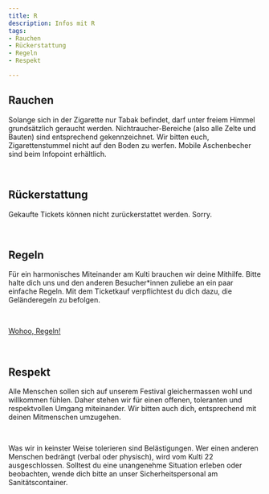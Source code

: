 ```yaml
---
title: R
description: Infos mit R
tags:
- Rauchen
- Rückerstattung
- Regeln
- Respekt

---
```

## Rauchen

Solange sich in der Zigarette nur Tabak befindet, darf unter freiem Himmel grundsätzlich geraucht werden. Nichtraucher-Bereiche (also alle Zelte und Bauten) sind entsprechend gekennzeichnet. Wir bitten euch, Zigarettenstummel nicht auf den Boden zu werfen. Mobile Aschenbecher sind beim Infopoint erhältlich.

<br />

## Rückerstattung

Gekaufte Tickets können nicht zurückerstattet werden. Sorry.

<br />

## Regeln

Für ein harmonisches Miteinander am Kulti brauchen wir deine Mithilfe. Bitte halte dich uns und den anderen Besucher*innen zuliebe an ein paar einfache Regeln. Mit dem Ticketkauf verpflichtest du dich dazu, die Geländeregeln zu befolgen.

<br />

[Wohoo, Regeln!](https://kulti22.blob.core.windows.net/docs/Kulti%2022%20Regeln.pdf)

<br />

## Respekt

Alle Menschen sollen sich auf unserem Festival gleichermassen wohl und willkommen fühlen. Daher stehen wir für einen offenen, toleranten und respektvollen Umgang miteinander. Wir bitten auch dich, entsprechend mit deinen Mitmenschen umzugehen.

<br />

Was wir in keinster Weise tolerieren sind Belästigungen. Wer einen anderen Menschen bedrängt (verbal oder physisch), wird vom Kulti 22 ausgeschlossen. Solltest du eine unangenehme Situation erleben oder beobachten, wende dich bitte an unser Sicherheitspersonal am Sanitätscontainer.